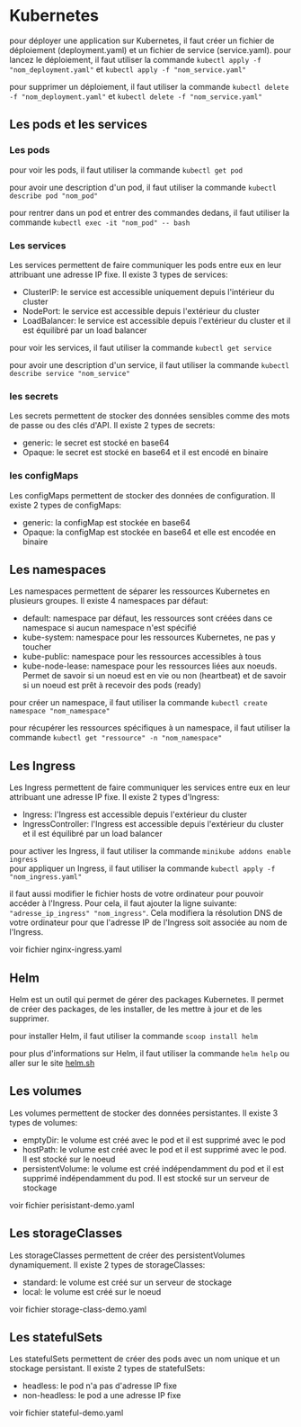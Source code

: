 # Kubernetes

pour déployer une application sur Kubernetes, il faut créer un fichier de déploiement (deployment.yaml) et un fichier de service (service.yaml).
pour lancez le déploiement, il faut utiliser la commande `kubectl apply -f "nom_deployment.yaml"` et `kubectl apply -f "nom_service.yaml"`

pour supprimer un déploiement, il faut utiliser la commande `kubectl delete -f "nom_deployment.yaml"` et `kubectl delete -f "nom_service.yaml"`

## Les pods et les services

### Les pods

pour voir les pods, il faut utiliser la commande `kubectl get pod`

pour avoir une description d'un pod, il faut utiliser la commande `kubectl describe pod "nom_pod"`

pour rentrer dans un pod et entrer des commandes dedans, il faut utiliser la commande `kubectl exec -it "nom_pod" -- bash`

### Les services

Les services permettent de faire communiquer les pods entre eux en leur attribuant une adresse IP fixe. Il existe 3 types de services:

- ClusterIP: le service est accessible uniquement depuis l'intérieur du cluster
- NodePort: le service est accessible depuis l'extérieur du cluster
- LoadBalancer: le service est accessible depuis l'extérieur du cluster et il est équilibré par un load balancer

pour voir les services, il faut utiliser la commande `kubectl get service`

pour avoir une description d'un service, il faut utiliser la commande `kubectl describe service "nom_service"`

### les secrets

Les secrets permettent de stocker des données sensibles comme des mots de passe ou des clés d'API. Il existe 2 types de secrets:

- generic: le secret est stocké en base64
- Opaque: le secret est stocké en base64 et il est encodé en binaire

### les configMaps

Les configMaps permettent de stocker des données de configuration. Il existe 2 types de configMaps:

- generic: la configMap est stockée en base64
- Opaque: la configMap est stockée en base64 et elle est encodée en binaire

## Les namespaces

Les namespaces permettent de séparer les ressources Kubernetes en plusieurs groupes. Il existe 4 namespaces par défaut:

- default: namespace par défaut, les ressources sont créées dans ce namespace si aucun namespace n'est spécifié
- kube-system: namespace pour les ressources Kubernetes, ne pas y toucher
- kube-public: namespace pour les ressources accessibles à tous
- kube-node-lease: namespace pour les ressources liées aux noeuds. Permet de savoir si un noeud est en vie ou non (heartbeat) et de savoir si un noeud est prêt à recevoir des pods (ready)

pour créer un namespace, il faut utiliser la commande `kubectl create namespace "nom_namespace"`

pour récupérer les ressources spécifiques à un namespace, il faut utiliser la commande `kubectl get "ressource" -n "nom_namespace"`

## Les Ingress

Les Ingress permettent de faire communiquer les services entre eux en leur attribuant une adresse IP fixe. Il existe 2 types d'Ingress:

- Ingress: l'Ingress est accessible depuis l'extérieur du cluster
- IngressController: l'Ingress est accessible depuis l'extérieur du cluster et il est équilibré par un load balancer

pour activer les Ingress, il faut utiliser la commande `minikube addons enable ingress`  
pour appliquer un Ingress, il faut utiliser la commande `kubectl apply -f "nom_ingress.yaml"`

il faut aussi modifier le fichier hosts de votre ordinateur pour pouvoir accéder à l'Ingress. Pour cela, il faut ajouter la ligne suivante:  
`"adresse_ip_ingress" "nom_ingress"`. Cela modifiera la résolution DNS de votre ordinateur pour que l'adresse IP de l'Ingress soit associée au nom de l'Ingress.

voir fichier nginx-ingress.yaml

## Helm

Helm est un outil qui permet de gérer des packages Kubernetes. Il permet de créer des packages, de les installer, de les mettre à jour et de les supprimer.

pour installer Helm, il faut utiliser la commande `scoop install helm`

pour plus d'informations sur Helm, il faut utiliser la commande `helm help` ou aller sur le site [helm.sh](https://helm.sh/)

## Les volumes

Les volumes permettent de stocker des données persistantes. Il existe 3 types de volumes:

- emptyDir: le volume est créé avec le pod et il est supprimé avec le pod
- hostPath: le volume est créé avec le pod et il est supprimé avec le pod. Il est stocké sur le noeud
- persistentVolume: le volume est créé indépendamment du pod et il est supprimé indépendamment du pod. Il est stocké sur un serveur de stockage

voir fichier perisistant-demo.yaml

## Les storageClasses

Les storageClasses permettent de créer des persistentVolumes dynamiquement. Il existe 2 types de storageClasses:

- standard: le volume est créé sur un serveur de stockage
- local: le volume est créé sur le noeud

voir fichier storage-class-demo.yaml

## Les statefulSets

Les statefulSets permettent de créer des pods avec un nom unique et un stockage persistant. Il existe 2 types de statefulSets:

- headless: le pod n'a pas d'adresse IP fixe
- non-headless: le pod a une adresse IP fixe

voir fichier stateful-demo.yaml
